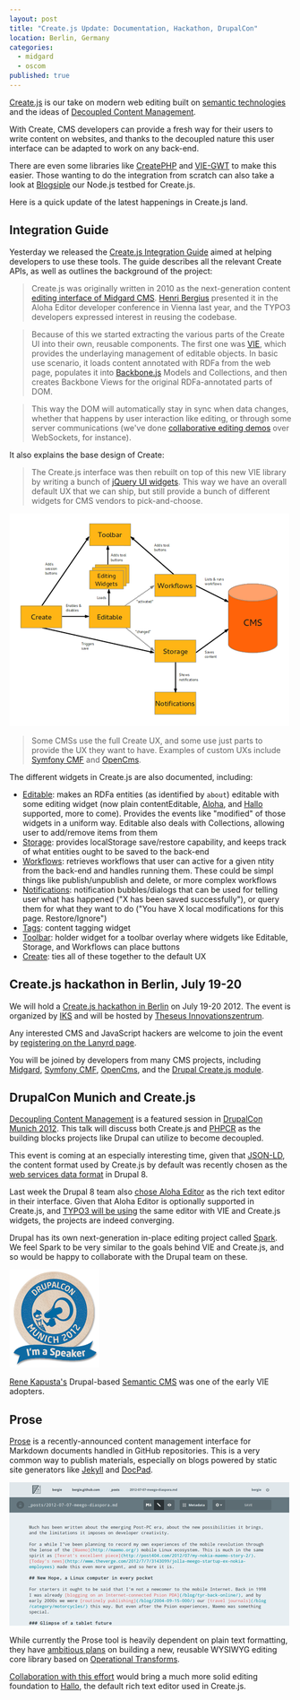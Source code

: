 ```yaml
---
layout: post
title: "Create.js Update: Documentation, Hackathon, DrupalCon"
location: Berlin, Germany
categories:
  - midgard
  - oscom
published: true
---
```

[Create.js](http://createjs.org) is our take on modern web editing built on [semantic technologies](http://viejs.org) and the ideas of [Decoupled Content Management](http://bergie.iki.fi/blog/decoupling_content_management/).

With Create, CMS developers can provide a fresh way for their users to write content on websites, and thanks to the decoupled nature this user interface can be adapted to work on any back-end.

There are even some libraries like [CreatePHP](https://github.com/flack/createphp) and [VIE-GWT](https://github.com/alkacon/vie-gwt/) to make this easier. Those wanting to do the integration from scratch can also take a look at [Blogsiple](https://github.com/bergie/blogsiple) our Node.js testbed for Create.js.

Here is a quick update of the latest happenings in Create.js land.

## Integration Guide

Yesterday we released the [Create.js Integration Guide](http://createjs.org/guide/) aimed at helping developers to use these tools. The guide describes all the relevant Create APIs, as well as outlines the background of the project:

> Create.js was originally written in 2010 as the next-generation content [editing interface of Midgard CMS](http://bergie.iki.fi/blog/introducing_the_midgard_create_user_interface/). [Henri Bergius](http://bergie.iki.fi) presented it in the Aloha Editor developer conference in Vienna last year, and the TYPO3 developers expressed interest in reusing the codebase.

> Because of this we started extracting the various parts of the Create UI into their own, reusable components. The first one was [VIE](http://viejs.org/), which provides the underlaying management of editable objects. In basic use scenario, it loads content annotated with RDFa from the web page, populates it into [Backbone.js](http://backbonejs.org/) Models and Collections, and then creates Backbone Views for the original RDFa-annotated parts of DOM.

> This way the DOM will automatically stay in sync when data changes, whether that happens by user interaction like editing, or through some server communications (we've done [collaborative editing demos](https://github.com/bergie/ViePalsu) over WebSockets, for instance).

It also explains the base design of Create:

> The Create.js interface was then rebuilt on top of this new VIE library by writing a bunch of [jQuery UI widgets](http://sebastian.germes.in/blog/2011/07/jquery-ui-widget-factory-v-1-8/). This way we have an overall default UX that we can ship, but still provide a bunch of different widgets for CMS vendors to pick-and-choose.

![Create.js structure](/files/createjs-structure-small.png)

> Some CMSs use the full Create UX, and some use just parts to provide the UX they want to have. Examples of custom UXs include [Symfony CMF](http://blog.iks-project.eu/semantic-enhanced-cmf-editor-now-available/) and [OpenCms](http://iks.alkacon.com/en/).

The different widgets in Create.js are also documented, including:

* [Editable](http://createjs.org/guide/#editable): makes an RDFa entities (as identified by `about`) editable with some editing widget (now plain contentEditable, [Aloha](http://aloha-editor.org), and [Hallo](http://hallojs.org) supported, more to come). Provides the events like "modified" of those widgets in a uniform way. Editable also deals with Collections, allowing user to add/remove items from them
* [Storage](http://createjs.org/guide/#storage): provides localStorage save/restore capability, and keeps track of what entities ought to be saved to the back-end
* [Workflows](http://createjs.org/guide/#workflows): retrieves workflows that user can active for a given  ntity from the back-end and handles running them. These could be simpl  things like publish/unpublish and delete, or more complex workflows
* [Notifications](http://createjs.org/guide/#notifications): notification bubbles/dialogs that can be used for telling user what has happened ("X has been saved successfully"), or query them for what they want to do ("You have X local modifications for this page. Restore/Ignore")
* [Tags](http://createjs.org/guide/#tags): content tagging widget
* [Toolbar](http://createjs.org/guide/#toolbar): holder widget for a toolbar overlay where widgets like
Editable, Storage, and Workflows can place buttons
* [Create](http://createjs.org/guide/#create): ties all of these together to the default UX

## Create.js hackathon in Berlin, July 19-20

We will hold a [Create.js hackathon in Berlin](http://wiki.iks-project.eu/index.php/DevWorkshops/VieBerlin) on July 19-20 2012. The event is organized by [IKS](http://iks-project.eu/) and will be hosted by [Theseus Innovationszentrum](http://theseus-programm.de/de/tiz.php).

Any interested CMS and JavaScript hackers are welcome to join the event by [registering on the Lanyrd page](http://lanyrd.com/2012/createjs-hackathon-berlin/).

You will be joined by developers from many CMS projects, including [Midgard](http://midgard-project.org/), [Symfony CMF](http://cmf.symfony.com/), [OpenCms](http://www.opencms.org/en/), and the [Drupal Create.js module](http://drupal.org/project/create).

## DrupalCon Munich and Create.js

[Decoupling Content Management](http://munich2012.drupal.org/program/sessions/decoupling-content-management) is a featured session in [DrupalCon Munich 2012](http://munich2012.drupal.org/). This talk will discuss both Create.js and [PHPCR](http://phpcr.github.com/) as the building blocks projects like Drupal can utilize to become decoupled.

This event is coming at an especially interesting time, given that [JSON-LD](http://json-ld.org/), the content format used by Create.js by default was recently chosen as the [web services data format](http://groups.drupal.org/node/237443) in Drupal 8.

Last week the Drupal 8 team also [chose Aloha Editor](https://drupal.org/node/1580210) as the rich text editor in their interface. Given that Aloha Editor is optionally supported in Create.js, and [TYPO3 will be using](http://typo3.org/news/article/typo3-phoenix-becomes-iks-early-adaptor/) the same editor with VIE and Create.js widgets, the projects are indeed converging.

Drupal has its own next-generation in-place editing project called [Spark](http://drupal.org/project/spark). We feel Spark to be very similar to the goals behind VIE and Create.js, and so would be happy to collaborate with the Drupal team on these.

![I'm a speaker](/files/drupalcon_2012_speaker.png)

[Rene Kapusta's](http://www.iks-project.eu/community/people/rene-kapusta) Drupal-based [Semantic CMS](http://semantic-cms.info/) was one of the early VIE adopters.

## Prose

[Prose](http://developmentseed.org/blog/2012/june/25/prose-a-content-editor-for-github/) is a recently-announced content management interface for Markdown documents handled in GitHub repositories. This is a very common way to publish materials, especially on blogs powered by static site generators like [Jekyll](http://jekyllrb.com/) and [DocPad](https://github.com/bevry/docpad).

![Editing my blog with Prose](/files/editing-blog-with-prose-small.png)

While currently the Prose tool is heavily dependent on plain text formatting, they have [ambitious plans](https://github.com/substance/surface/blob/master/README.md) on building a new, reusable WYSIWYG editing core library based on [Operational Transforms](http://en.wikipedia.org/wiki/Operational_transformation).

[Collaboration with this effort](https://github.com/bergie/hallo/issues/5) would bring a much more solid editing foundation to [Hallo](http://hallojs.org/), the default rich text editor used in Create.js.

